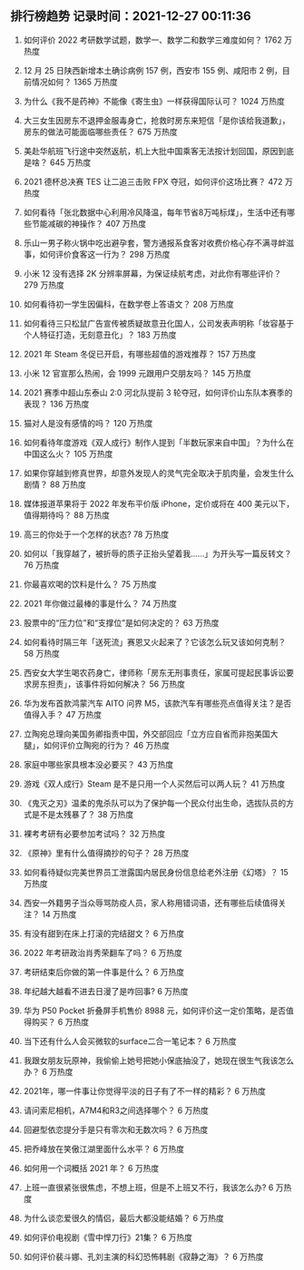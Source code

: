 
## 排行榜趋势 记录时间：2021-12-27 00:11:36
  
  1. 如何评价 2022 考研数学试题，数学一、数学二和数学三难度如何？ 1762 万热度
    
  2. 12 月 25 日陕西新增本土确诊病例 157 例，西安市 155 例、咸阳市 2 例，目前情况如何？ 1365 万热度
    
  3. 为什么《我不是药神》不能像《寄生虫》一样获得国际认可？ 1024 万热度
    
  4. 大三女生因房东不退押金服毒身亡，抢救时房东来短信「是你该给我道歉」，房东的做法可能面临哪些责任？ 675 万热度
    
  5. 美赴华航班飞行途中突然返航，机上大批中国乘客无法按计划回国，原因到底是啥？ 645 万热度
    
  6. 2021 德杯总决赛 TES 让二追三击败 FPX 夺冠，如何评价这场比赛？ 472 万热度
    
  7. 如何看待「张北数据中心利用冷风降温，每年节省8万吨标煤」，生活中还有哪些节能减碳的神操作？ 407 万热度
    
  8. 乐山一男子称火锅中吃出避孕套，警方通报系食客对收费价格心存不满寻衅滋事，如何评价食客这一行为？ 298 万热度
    
  9. 小米 12 没有选择 2K 分辨率屏幕，为保证续航考虑，对此你有哪些评价？ 279 万热度
    
  10. 如何看待初一学生因偏科，在数学卷上答语文？ 208 万热度
    
  11. 如何看待三只松鼠广告宣传被质疑故意丑化国人，公司发表声明称「妆容基于个人特征打造，无刻意丑化」？ 183 万热度
    
  12. 2021 年 Steam 冬促已开启，有哪些超值的游戏推荐？ 157 万热度
    
  13. 小米 12 官宣那么热闹，会 1999 元跟用户交朋友吗？ 145 万热度
    
  14. 2021 赛季中超山东泰山 2:0 河北队提前 3 轮夺冠，如何评价山东队本赛季的表现？ 136 万热度
    
  15. 猫对人是没有感情的吗？ 120 万热度
    
  16. 如何看待年度游戏《双人成行》制作人提到「半数玩家来自中国」？为什么在中国这么火？ 105 万热度
    
  17. 如果你穿越到修真世界，却意外发现人的灵气完全取决于肌肉量，会发生什么剧情？ 88 万热度
    
  18. 媒体报道苹果将于 2022 年发布平价版 iPhone，定价或将在 400 美元以下，值得期待吗？ 88 万热度
    
  19. 高三的你处于一个怎样的状态? 78 万热度
    
  20. 如何以「我穿越了，被折辱的质子正抬头望着我……」为开头写一篇反转文？ 76 万热度
    
  21. 你最喜欢喝的饮料是什么？ 75 万热度
    
  22. 2021 年你做过最棒的事是什么？ 74 万热度
    
  23. 股票中的“压力位”和“支撑位”是如何决定的？ 63 万热度
    
  24. 如何看待时隔三年「送死流」赛恩又火起来了？它该怎么玩又该如何克制？ 58 万热度
    
  25. 西安女大学生喝农药身亡，律师称「房东无刑事责任，家属可提起民事诉讼要求房东担责」，该事件将如何解决？ 56 万热度
    
  26. 华为发布首款鸿蒙汽车 AITO 问界 M5，该款汽车有哪些亮点值得关注？是否值得入手？ 47 万热度
    
  27. 立陶宛总理向美国务卿指责中国，外交部回应「立方应自省而非抱美国大腿」，如何评价立陶宛的行为？ 46 万热度
    
  28. 家庭中哪些家具根本没必要买？ 43 万热度
    
  29. 游戏《双人成行》Steam 是不是只用一个人买然后可以两人玩？ 41 万热度
    
  30. 《鬼灭之刃》温柔的鬼杀队可以为了保护每一个民众付出生命，选拔队员的方式是不是太残暴了？ 38 万热度
    
  31. 裸考考研有必要参加考试吗？ 32 万热度
    
  32. 《原神》里有什么值得摘抄的句子？ 28 万热度
    
  33. 如何看待疑似完美世界员工泄露国内居民身份信息给老外注册《幻塔》？ 15 万热度
    
  34. 西安一外籍男子当众辱骂防疫人员，家人称用错词语，还有哪些后续值得关注？ 14 万热度
    
  35. 有没有甜到在床上打滚的完结甜文？ 6 万热度
    
  36. 2022 年考研政治肖秀荣翻车了吗？ 6 万热度
    
  37. 考研结束后你做的第一件事是什么？ 6 万热度
    
  38. 年纪越大越看不进去日漫了是咋回事? 6 万热度
    
  39. 华为 P50 Pocket 折叠屏手机售价 8988 元，如何评价这一定价策略，是否值得购买？ 6 万热度
    
  40. 当下还有什么人会买微软的surface二合一笔记本？ 6 万热度
    
  41. 我跟女朋友玩原神，我偷偷上她号把她小保底抽没了，她现在很生气我该怎么办？ 6 万热度
    
  42. 2021年，哪一件事让你觉得平淡的日子有了不一样的精彩？ 6 万热度
    
  43. 请问索尼相机，A7M4和R3之间选择哪个？ 6 万热度
    
  44. 回避型依恋提分手是只有零次和无数次吗？ 6 万热度
    
  45. 把乔峰放在笑傲江湖里面什么水平？ 6 万热度
    
  46. 如何用一个词概括 2021 年？ 6 万热度
    
  47. 上班一直很紧张很焦虑，不想上班，但是不上班又不行，我该怎么办? 6 万热度
    
  48. 为什么谈恋爱很久的情侣，最后大都没能结婚？ 6 万热度
    
  49. 如何评价电视剧《雪中悍刀行》21集？ 6 万热度
    
  50. 如何评价裴斗娜、孔刘主演的科幻恐怖韩剧《寂静之海》？ 6 万热度
    